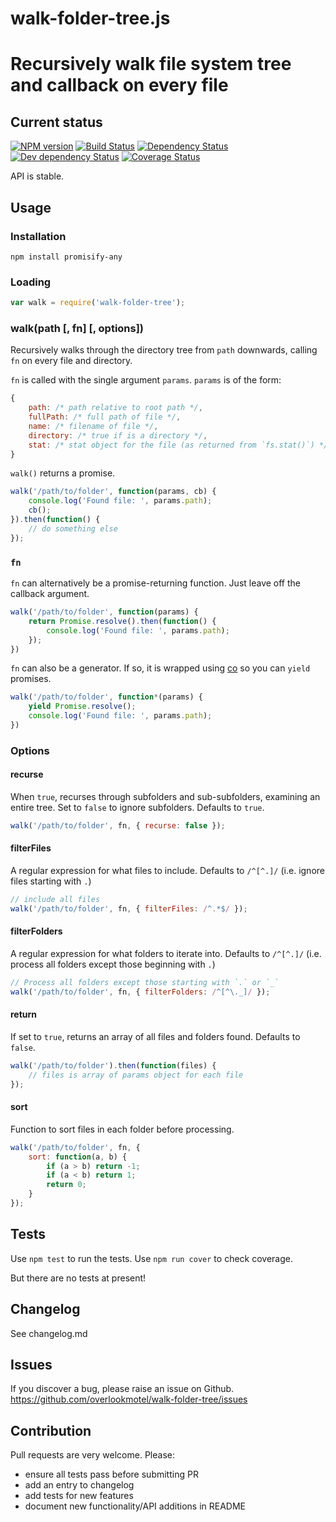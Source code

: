 # walk-folder-tree.js

# Recursively walk file system tree and callback on every file

## Current status

[![NPM version](https://img.shields.io/npm/v/walk-folder-tree.svg)](https://www.npmjs.com/package/walk-folder-tree)
[![Build Status](https://img.shields.io/travis/overlookmotel/walk-folder-tree/master.svg)](http://travis-ci.org/overlookmotel/walk-folder-tree)
[![Dependency Status](https://img.shields.io/david/overlookmotel/walk-folder-tree.svg)](https://david-dm.org/overlookmotel/walk-folder-tree)
[![Dev dependency Status](https://img.shields.io/david/dev/overlookmotel/walk-folder-tree.svg)](https://david-dm.org/overlookmotel/walk-folder-tree)
[![Coverage Status](https://img.shields.io/coveralls/overlookmotel/walk-folder-tree/master.svg)](https://coveralls.io/r/overlookmotel/walk-folder-tree)

API is stable.

## Usage

### Installation

    npm install promisify-any

### Loading

```js
var walk = require('walk-folder-tree');
```

### walk(path [, fn] [, options])

Recursively walks through the directory tree from `path` downwards, calling `fn` on every file and directory.

`fn` is called with the single argument `params`. `params` is of the form:

```js
{
    path: /* path relative to root path */,
    fullPath: /* full path of file */,
    name: /* filename of file */,
    directory: /* true if is a directory */,
    stat: /* stat object for the file (as returned from `fs.stat()`) */
}
```

`walk()` returns a promise.

```js
walk('/path/to/folder', function(params, cb) {
    console.log('Found file: ', params.path);
    cb();
}).then(function() {
    // do something else
});
```

### `fn`

`fn` can alternatively be a promise-returning function. Just leave off the callback argument.

```js
walk('/path/to/folder', function(params) {
    return Promise.resolve().then(function() {
        console.log('Found file: ', params.path);
    });
})
```

`fn` can also be a generator. If so, it is wrapped using [co](https://www.npmjs.com/package/co) so you can `yield` promises.

```js
walk('/path/to/folder', function*(params) {
    yield Promise.resolve();
    console.log('Found file: ', params.path);
})
```

### Options

#### recurse

When `true`, recurses through subfolders and sub-subfolders, examining an entire tree. Set to `false` to ignore subfolders.
Defaults to `true`.

```js
walk('/path/to/folder', fn, { recurse: false });
```

#### filterFiles

A regular expression for what files to include.
Defaults to `/^[^.]/` (i.e. ignore files starting with `.`)

```js
// include all files
walk('/path/to/folder', fn, { filterFiles: /^.*$/ });
```

#### filterFolders

A regular expression for what folders to iterate into.
Defaults to `/^[^.]/` (i.e. process all folders except those beginning with `.`)

```js
// Process all folders except those starting with `.` or `_`
walk('/path/to/folder', fn, { filterFolders: /^[^\._]/ });
```

#### return

If set to `true`, returns an array of all files and folders found.
Defaults to `false`.

```js
walk('/path/to/folder').then(function(files) {
    // files is array of params object for each file
});
```

#### sort

Function to sort files in each folder before processing.

```js
walk('/path/to/folder', fn, {
    sort: function(a, b) {
        if (a > b) return -1;
        if (a < b) return 1;
        return 0;
    }
});
```

## Tests

Use `npm test` to run the tests. Use `npm run cover` to check coverage.

But there are no tests at present!

## Changelog

See changelog.md

## Issues

If you discover a bug, please raise an issue on Github. https://github.com/overlookmotel/walk-folder-tree/issues

## Contribution

Pull requests are very welcome. Please:

* ensure all tests pass before submitting PR
* add an entry to changelog
* add tests for new features
* document new functionality/API additions in README
